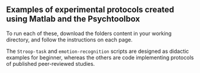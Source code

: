 ## Examples of experimental protocols created using Matlab and the Psychtoolbox

To run each of these, download the folders content in your working directory, and follow the instructions on each page.

The `Stroop-task` and `emotion-recognition` scripts are designed as didactic examples for beginner, whereas the others are code implementing protocols of published peer-reviewed studies.


